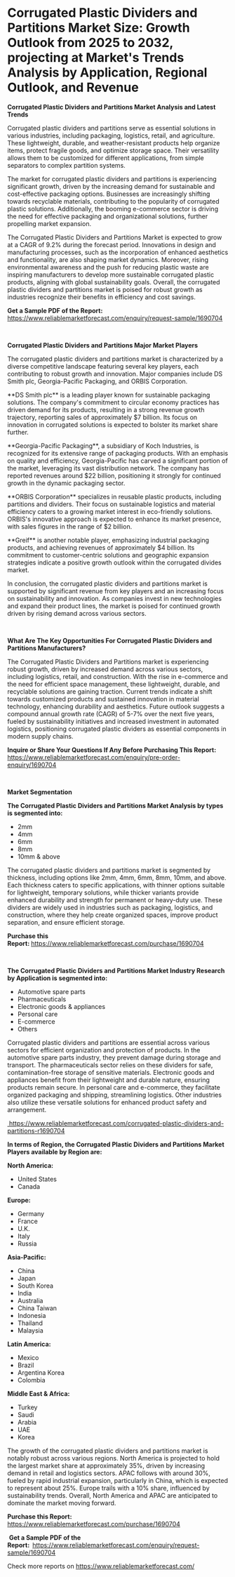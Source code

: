 <p><h1>Corrugated Plastic Dividers and Partitions Market Size: Growth Outlook from 2025 to 2032, projecting at Market's Trends Analysis by Application, Regional Outlook, and Revenue</h1></p><p><strong>Corrugated Plastic Dividers and Partitions Market Analysis and Latest Trends</strong></p>
<p><p>Corrugated plastic dividers and partitions serve as essential solutions in various industries, including packaging, logistics, retail, and agriculture. These lightweight, durable, and weather-resistant products help organize items, protect fragile goods, and optimize storage space. Their versatility allows them to be customized for different applications, from simple separators to complex partition systems.</p><p>The market for corrugated plastic dividers and partitions is experiencing significant growth, driven by the increasing demand for sustainable and cost-effective packaging options. Businesses are increasingly shifting towards recyclable materials, contributing to the popularity of corrugated plastic solutions. Additionally, the booming e-commerce sector is driving the need for effective packaging and organizational solutions, further propelling market expansion.</p><p>The Corrugated Plastic Dividers and Partitions Market is expected to grow at a CAGR of 9.2% during the forecast period. Innovations in design and manufacturing processes, such as the incorporation of enhanced aesthetics and functionality, are also shaping market dynamics. Moreover, rising environmental awareness and the push for reducing plastic waste are inspiring manufacturers to develop more sustainable corrugated plastic products, aligning with global sustainability goals. Overall, the corrugated plastic dividers and partitions market is poised for robust growth as industries recognize their benefits in efficiency and cost savings.</p></p>
<p><strong>Get a Sample PDF of the Report:&nbsp;</strong> <a href="https://www.reliablemarketforecast.com/enquiry/request-sample/1690704?utm_campaign=1906&utm_medium=2&utm_source=Github&utm_content=ia&utm_term=06012025&utm_id=corrugated-plastic-dividers-and-partitions">https://www.reliablemarketforecast.com/enquiry/request-sample/1690704</a></p>
<p>&nbsp;</p>
<p><strong>Corrugated Plastic Dividers and Partitions Major Market Players</strong></p>
<p><p>The corrugated plastic dividers and partitions market is characterized by a diverse competitive landscape featuring several key players, each contributing to robust growth and innovation. Major companies include DS Smith plc, Georgia-Pacific Packaging, and ORBIS Corporation.</p><p>**DS Smith plc** is a leading player known for sustainable packaging solutions. The company's commitment to circular economy practices has driven demand for its products, resulting in a strong revenue growth trajectory, reporting sales of approximately $7 billion. Its focus on innovation in corrugated solutions is expected to bolster its market share further.</p><p>**Georgia-Pacific Packaging**, a subsidiary of Koch Industries, is recognized for its extensive range of packaging products. With an emphasis on quality and efficiency, Georgia-Pacific has carved a significant portion of the market, leveraging its vast distribution network. The company has reported revenues around $22 billion, positioning it strongly for continued growth in the dynamic packaging sector.</p><p>**ORBIS Corporation** specializes in reusable plastic products, including partitions and dividers. Their focus on sustainable logistics and material efficiency caters to a growing market interest in eco-friendly solutions. ORBIS's innovative approach is expected to enhance its market presence, with sales figures in the range of $2 billion.</p><p>**Greif** is another notable player, emphasizing industrial packaging products, and achieving revenues of approximately $4 billion. Its commitment to customer-centric solutions and geographic expansion strategies indicate a positive growth outlook within the corrugated divides market.</p><p>In conclusion, the corrugated plastic dividers and partitions market is supported by significant revenue from key players and an increasing focus on sustainability and innovation. As companies invest in new technologies and expand their product lines, the market is poised for continued growth driven by rising demand across various sectors.</p></p>
<p>&nbsp;</p>
<p><strong>What Are The Key Opportunities For Corrugated Plastic Dividers and Partitions Manufacturers?</strong></p>
<p><p>The Corrugated Plastic Dividers and Partitions market is experiencing robust growth, driven by increased demand across various sectors, including logistics, retail, and construction. With the rise in e-commerce and the need for efficient space management, these lightweight, durable, and recyclable solutions are gaining traction. Current trends indicate a shift towards customized products and sustained innovation in material technology, enhancing durability and aesthetics. Future outlook suggests a compound annual growth rate (CAGR) of 5-7% over the next five years, fueled by sustainability initiatives and increased investment in automated logistics, positioning corrugated plastic dividers as essential components in modern supply chains.</p></p>
<p><strong>Inquire or Share Your Questions If Any Before Purchasing This Report:</strong> <a href="https://www.reliablemarketforecast.com/enquiry/pre-order-enquiry/1690704?utm_campaign=1906&utm_medium=2&utm_source=Github&utm_content=ia&utm_term=06012025&utm_id=corrugated-plastic-dividers-and-partitions">https://www.reliablemarketforecast.com/enquiry/pre-order-enquiry/1690704</a></p>
<p>&nbsp;</p>
<p><strong>Market Segmentation</strong></p>
<p><strong>The Corrugated Plastic Dividers and Partitions Market Analysis by types is segmented into:</strong></p>
<p><ul><li>2mm</li><li>4mm</li><li>6mm</li><li>8mm</li><li>10mm & above</li></ul></p>
<p><p>The corrugated plastic dividers and partitions market is segmented by thickness, including options like 2mm, 4mm, 6mm, 8mm, 10mm, and above. Each thickness caters to specific applications, with thinner options suitable for lightweight, temporary solutions, while thicker variants provide enhanced durability and strength for permanent or heavy-duty use. These dividers are widely used in industries such as packaging, logistics, and construction, where they help create organized spaces, improve product separation, and ensure efficient storage.</p></p>
<p><strong>Purchase this Report:&nbsp;</strong><a href="https://www.reliablemarketforecast.com/purchase/1690704?utm_campaign=1906&utm_medium=2&utm_source=Github&utm_content=ia&utm_term=06012025&utm_id=corrugated-plastic-dividers-and-partitions">https://www.reliablemarketforecast.com/purchase/1690704</a></p>
<p>&nbsp;</p>
<p><strong>The Corrugated Plastic Dividers and Partitions Market Industry Research by Application is segmented into:</strong></p>
<p><ul><li>Automotive spare parts</li><li>Pharmaceuticals</li><li>Electronic goods & appliances</li><li>Personal care</li><li>E-commerce</li><li>Others</li></ul></p>
<p><p>Corrugated plastic dividers and partitions are essential across various sectors for efficient organization and protection of products. In the automotive spare parts industry, they prevent damage during storage and transport. The pharmaceuticals sector relies on these dividers for safe, contamination-free storage of sensitive materials. Electronic goods and appliances benefit from their lightweight and durable nature, ensuring products remain secure. In personal care and e-commerce, they facilitate organized packaging and shipping, streamlining logistics. Other industries also utilize these versatile solutions for enhanced product safety and arrangement.</p></p>
<p><a href="https://www.reliablemarketforecast.com/corrugated-plastic-dividers-and-partitions-r1690704?utm_campaign=1906&utm_medium=2&utm_source=Github&utm_content=ia&utm_term=06012025&utm_id=corrugated-plastic-dividers-and-partitions">&nbsp;https://www.reliablemarketforecast.com/corrugated-plastic-dividers-and-partitions-r1690704</a></p>
<p><strong>In terms of Region, the Corrugated Plastic Dividers and Partitions Market Players available by Region are:</strong></p>
<p>
    <p> <strong> North America: </strong>
        <ul>
            <li>United States</li>
            <li>Canada</li>
        </ul>
        </p> 
    <p> <strong> Europe: </strong>
        <ul>
            <li>Germany</li>
            <li>France</li>
            <li>U.K.</li>
            <li>Italy</li>
            <li>Russia</li>
        </ul>
        </p> 
    <p> <strong> Asia-Pacific: </strong>
        <ul>
            <li>China</li>
            <li>Japan</li>
            <li>South Korea</li>
            <li>India</li>
            <li>Australia</li>
            <li>China Taiwan</li>
            <li>Indonesia</li>
            <li>Thailand</li>
            <li>Malaysia</li>
        </ul>
        </p> 
    <p> <strong> Latin America: </strong>
        <ul>
            <li>Mexico</li>
            <li>Brazil</li>
            <li>Argentina Korea</li>
            <li>Colombia</li>
        </ul>
        </p> 
    <p> <strong> Middle East & Africa: </strong>
        <ul>
            <li>Turkey</li>
            <li>Saudi</li>
            <li>Arabia</li>
            <li>UAE</li>
            <li>Korea</li>
        </ul>
    </p>
    </p>
<p><p>The growth of the corrugated plastic dividers and partitions market is notably robust across various regions. North America is projected to hold the largest market share at approximately 35%, driven by increasing demand in retail and logistics sectors. APAC follows with around 30%, fueled by rapid industrial expansion, particularly in China, which is expected to represent about 25%. Europe trails with a 10% share, influenced by sustainability trends. Overall, North America and APAC are anticipated to dominate the market moving forward.</p></p>
<p><strong>Purchase this Report: </strong><a href="https://www.reliablemarketforecast.com/purchase/1690704?utm_campaign=1906&utm_medium=2&utm_source=Github&utm_content=ia&utm_term=06012025&utm_id=corrugated-plastic-dividers-and-partitions">https://www.reliablemarketforecast.com/purchase/1690704</a></p>
<p>&nbsp;<strong>Get a Sample PDF of the Report:&nbsp;&nbsp;</strong><a href="https://www.reliablemarketforecast.com/enquiry/request-sample/1690704?utm_campaign=1906&utm_medium=2&utm_source=Github&utm_content=ia&utm_term=06012025&utm_id=corrugated-plastic-dividers-and-partitions">https://www.reliablemarketforecast.com/enquiry/request-sample/1690704</a></p>
<p><strong></strong></p>
<p>Check more reports on <a href="https://www.reliablemarketforecast.com/?utm_campaign=1906&utm_medium=2&utm_source=Github&utm_content=ia&utm_term=06012025&utm_id=corrugated-plastic-dividers-and-partitions">https://www.reliablemarketforecast.com/</a></p>